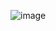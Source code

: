 
![image](https://user-images.githubusercontent.com/89222842/208285355-568aaa07-211a-4b83-9bac-b947c84563fc.png)
